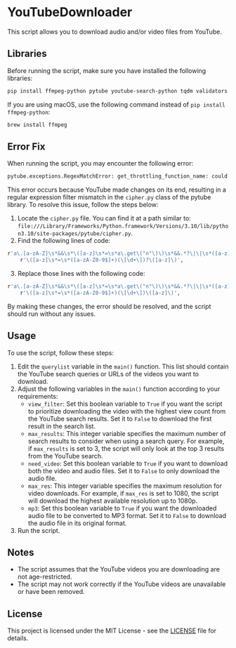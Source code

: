 # YouTubeDownloader
This script allows you to download audio and/or video files from YouTube.

## Libraries
Before running the script, make sure you have installed the following libraries:
```bash
pip install ffmpeg-python pytube youtube-search-python tqdm validators
```
If you are using macOS, use the following command instead of `pip install ffmpeg-python`:
```bash
brew install ffmpeg
```
## Error Fix
When running the script, you may encounter the following error:
```bash
pytube.exceptions.RegexMatchError: get_throttling_function_name: could not find match for multiple
```
This error occurs because YouTube made changes on its end, resulting in a regular expression filter mismatch in the `cipher.py` class of the pytube library. To resolve this issue, follow the steps below:
1. Locate the `cipher.py` file. You can find it at a path similar to: `file:///Library/Frameworks/Python.framework/Versions/3.10/lib/python3.10/site-packages/pytube/cipher.py`.
2. Find the following lines of code:
```bash
r'a\.[a-zA-Z]\s*&&\s*\([a-z]\s*=\s*a\.get\("n"\)\)\s*&&.*?\|\|\s*([a-z]+)',
    r'\([a-z]\s*=\s*([a-zA-Z0-9$]+)(\[\d+\])?\([a-z]\)',
```
3. Replace those lines with the following code:
```bash
r'a\.[a-zA-Z]\s*&&\s*\([a-z]\s*=\s*a\.get\("n"\)\)\s*&&.*?\|\|\s*([a-z]+)',
    r'\([a-z]\s*=\s*([a-zA-Z0-9$]+)(\[\d+\])\([a-z]\)',
```
By making these changes, the error should be resolved, and the script should run without any issues.

## Usage
To use the script, follow these steps:
1. Edit the `querylist` variable in the `main()` function. This list should contain the YouTube search queries or URLs of the videos you want to download.
2. Adjust the following variables in the `main()` function according to your requirements:
   - `view_filter`: Set this boolean variable to `True` if you want the script to prioritize downloading the video with the highest view count from the YouTube search results. Set it to `False` to download the first result in the search list.
   - `max_results`: This integer variable specifies the maximum number of search results to consider when using a search query. For example, if `max_results` is set to 3, the script will only look at the top 3 results from the YouTube search.
   - `need_video`: Set this boolean variable to `True` if you want to download both the video and audio files. Set it to `False` to only download the audio file.
   - `max_res`: This integer variable specifies the maximum resolution for video downloads. For example, if `max_res` is set to 1080, the script will download the highest available resolution up to 1080p.
   - `mp3`: Set this boolean variable to `True` if you want the downloaded audio file to be converted to MP3 format. Set it to `False` to download the audio file in its original format.
3. Run the script.

## Notes
- The script assumes that the YouTube videos you are downloading are not age-restricted.
- The script may not work correctly if the YouTube videos are unavailable or have been removed.

## License
This project is licensed under the MIT License - see the [LICENSE](LICENSE) file for details.
